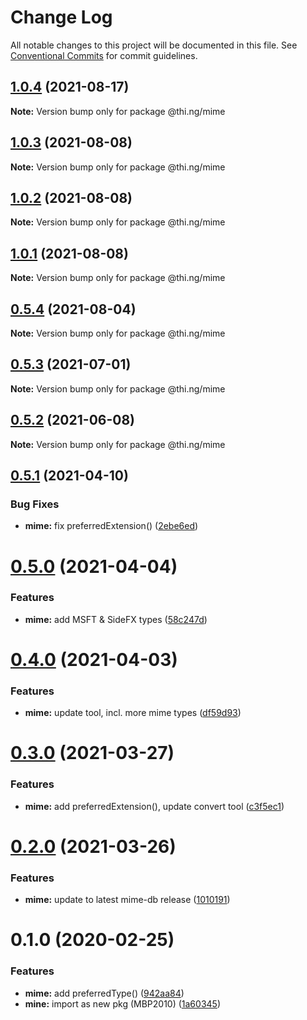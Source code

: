 # Change Log

All notable changes to this project will be documented in this file.
See [Conventional Commits](https://conventionalcommits.org) for commit guidelines.

## [1.0.4](https://github.com/thi-ng/umbrella/compare/@thi.ng/mime@1.0.3...@thi.ng/mime@1.0.4) (2021-08-17)

**Note:** Version bump only for package @thi.ng/mime





## [1.0.3](https://github.com/thi-ng/umbrella/compare/@thi.ng/mime@1.0.2...@thi.ng/mime@1.0.3) (2021-08-08)

**Note:** Version bump only for package @thi.ng/mime





## [1.0.2](https://github.com/thi-ng/umbrella/compare/@thi.ng/mime@1.0.1...@thi.ng/mime@1.0.2) (2021-08-08)

**Note:** Version bump only for package @thi.ng/mime





## [1.0.1](https://github.com/thi-ng/umbrella/compare/@thi.ng/mime@0.5.4...@thi.ng/mime@1.0.1) (2021-08-08)

**Note:** Version bump only for package @thi.ng/mime





## [0.5.4](https://github.com/thi-ng/umbrella/compare/@thi.ng/mime@0.5.3...@thi.ng/mime@0.5.4) (2021-08-04)

**Note:** Version bump only for package @thi.ng/mime





## [0.5.3](https://github.com/thi-ng/umbrella/compare/@thi.ng/mime@0.5.2...@thi.ng/mime@0.5.3) (2021-07-01)

**Note:** Version bump only for package @thi.ng/mime





## [0.5.2](https://github.com/thi-ng/umbrella/compare/@thi.ng/mime@0.5.1...@thi.ng/mime@0.5.2) (2021-06-08)

**Note:** Version bump only for package @thi.ng/mime





## [0.5.1](https://github.com/thi-ng/umbrella/compare/@thi.ng/mime@0.5.0...@thi.ng/mime@0.5.1) (2021-04-10)


### Bug Fixes

* **mime:** fix preferredExtension() ([2ebe6ed](https://github.com/thi-ng/umbrella/commit/2ebe6ed8d448eb35b42c6cc5c95094938a7d5a22))





# [0.5.0](https://github.com/thi-ng/umbrella/compare/@thi.ng/mime@0.4.0...@thi.ng/mime@0.5.0) (2021-04-04)


### Features

* **mime:** add MSFT & SideFX types ([58c247d](https://github.com/thi-ng/umbrella/commit/58c247de4c30528319ab274c2609487e5dd4df5f))





# [0.4.0](https://github.com/thi-ng/umbrella/compare/@thi.ng/mime@0.3.1...@thi.ng/mime@0.4.0) (2021-04-03)


### Features

* **mime:** update tool, incl. more mime types ([df59d93](https://github.com/thi-ng/umbrella/commit/df59d930f6813781aada2c9d4b1d9a1d485b1dfb))





# [0.3.0](https://github.com/thi-ng/umbrella/compare/@thi.ng/mime@0.2.0...@thi.ng/mime@0.3.0) (2021-03-27)


### Features

* **mime:** add preferredExtension(), update convert tool ([c3f5ec1](https://github.com/thi-ng/umbrella/commit/c3f5ec12f324a4e627b26dc45d480c0e761602ea))





# [0.2.0](https://github.com/thi-ng/umbrella/compare/@thi.ng/mime@0.1.33...@thi.ng/mime@0.2.0) (2021-03-26)


### Features

* **mime:** update to latest mime-db release ([1010191](https://github.com/thi-ng/umbrella/commit/10101919d5dcfdb1477d54904a164c1d6e2e65e6))





# 0.1.0 (2020-02-25)


### Features

* **mime:** add preferredType() ([942aa84](https://github.com/thi-ng/umbrella/commit/942aa8493ebc67c08bf02d4e88508f4058f726ce))
* **mine:** import as new pkg (MBP2010) ([1a60345](https://github.com/thi-ng/umbrella/commit/1a603459b30de13879ca8a02af7f7d95b5c3f8cc))
